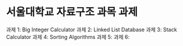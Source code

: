 # 서울대학교 자료구조 과목 과제

과제 1: Big Integer Calculator
과제 2: Linked List Database
과제 3: Stack Calculator
과제 4: Sorting Algorithms
과제 5:
과제 6:
